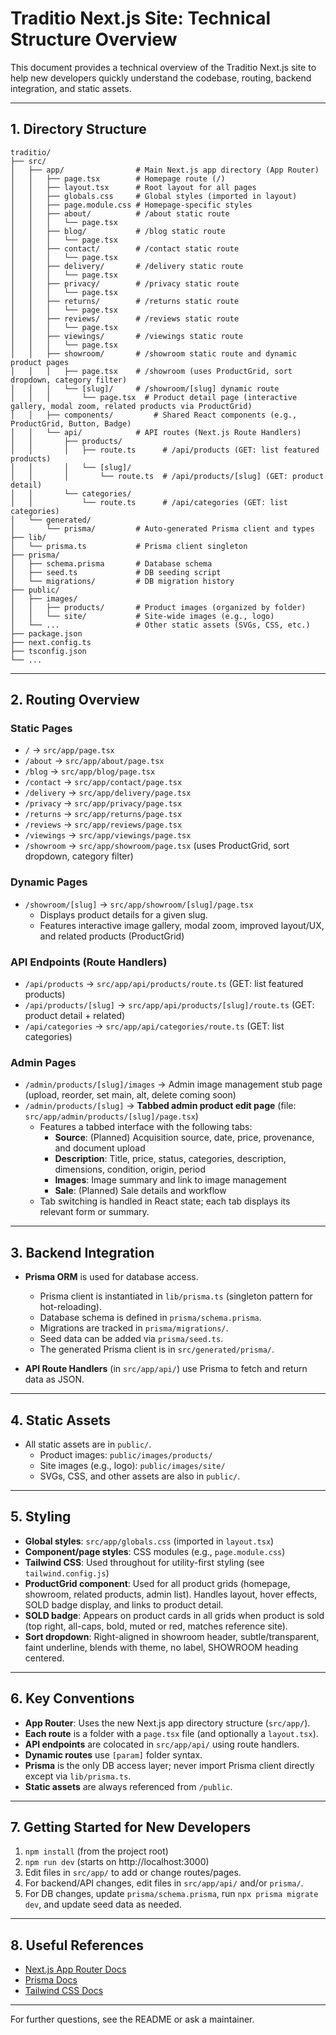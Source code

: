 # Traditio Next.js Site: Technical Structure Overview

This document provides a technical overview of the Traditio Next.js site to help new developers quickly understand the codebase, routing, backend integration, and static assets.

---

## 1. Directory Structure

```
traditio/
├── src/
│   ├── app/                # Main Next.js app directory (App Router)
│   │   ├── page.tsx        # Homepage route (/)
│   │   ├── layout.tsx      # Root layout for all pages
│   │   ├── globals.css     # Global styles (imported in layout)
│   │   ├── page.module.css # Homepage-specific styles
│   │   ├── about/          # /about static route
│   │   │   └── page.tsx
│   │   ├── blog/           # /blog static route
│   │   │   └── page.tsx
│   │   ├── contact/        # /contact static route
│   │   │   └── page.tsx
│   │   ├── delivery/       # /delivery static route
│   │   │   └── page.tsx
│   │   ├── privacy/        # /privacy static route
│   │   │   └── page.tsx
│   │   ├── returns/        # /returns static route
│   │   │   └── page.tsx
│   │   ├── reviews/        # /reviews static route
│   │   │   └── page.tsx
│   │   ├── viewings/       # /viewings static route
│   │   │   └── page.tsx
│   │   ├── showroom/       # /showroom static route and dynamic product pages
│   │   │   ├── page.tsx    # /showroom (uses ProductGrid, sort dropdown, category filter)
│   │   │   └── [slug]/     # /showroom/[slug] dynamic route
│   │   │       └── page.tsx  # Product detail page (interactive gallery, modal zoom, related products via ProductGrid)
│   │   ├── components/         # Shared React components (e.g., ProductGrid, Button, Badge)
│   │   └── api/            # API routes (Next.js Route Handlers)
│   │       ├── products/
│   │       │   ├── route.ts      # /api/products (GET: list featured products)
│   │       │   └── [slug]/
│   │       │       └── route.ts  # /api/products/[slug] (GET: product detail)
│   │       └── categories/
│   │           └── route.ts      # /api/categories (GET: list categories)
│   └── generated/
│       └── prisma/         # Auto-generated Prisma client and types
├── lib/
│   └── prisma.ts           # Prisma client singleton
├── prisma/
│   ├── schema.prisma       # Database schema
│   ├── seed.ts             # DB seeding script
│   └── migrations/         # DB migration history
├── public/
│   ├── images/
│   │   ├── products/       # Product images (organized by folder)
│   │   └── site/           # Site-wide images (e.g., logo)
│   └── ...                 # Other static assets (SVGs, CSS, etc.)
├── package.json
├── next.config.ts
├── tsconfig.json
└── ...
```

---

## 2. Routing Overview

### Static Pages
- `/`           → `src/app/page.tsx`
- `/about`      → `src/app/about/page.tsx`
- `/blog`       → `src/app/blog/page.tsx`
- `/contact`    → `src/app/contact/page.tsx`
- `/delivery`   → `src/app/delivery/page.tsx`
- `/privacy`    → `src/app/privacy/page.tsx`
- `/returns`    → `src/app/returns/page.tsx`
- `/reviews`    → `src/app/reviews/page.tsx`
- `/viewings`   → `src/app/viewings/page.tsx`
- `/showroom`   → `src/app/showroom/page.tsx` (uses ProductGrid, sort dropdown, category filter)

### Dynamic Pages
- `/showroom/[slug]` → `src/app/showroom/[slug]/page.tsx`
  - Displays product details for a given slug.
  - Features interactive image gallery, modal zoom, improved layout/UX, and related products (ProductGrid)

### API Endpoints (Route Handlers)
- `/api/products`         → `src/app/api/products/route.ts` (GET: list featured products)
- `/api/products/[slug]`  → `src/app/api/products/[slug]/route.ts` (GET: product detail + related)
- `/api/categories`       → `src/app/api/categories/route.ts` (GET: list categories)

### Admin Pages
- `/admin/products/[slug]/images` → Admin image management stub page (upload, reorder, set main, alt, delete coming soon)
- `/admin/products/[slug]` → **Tabbed admin product edit page** (file: `src/app/admin/products/[slug]/page.tsx`)
  - Features a tabbed interface with the following tabs:
    - **Source**: (Planned) Acquisition source, date, price, provenance, and document upload
    - **Description**: Title, price, status, categories, description, dimensions, condition, origin, period
    - **Images**: Image summary and link to image management
    - **Sale**: (Planned) Sale details and workflow
  - Tab switching is handled in React state; each tab displays its relevant form or summary.

---

## 3. Backend Integration

- **Prisma ORM** is used for database access.
  - Prisma client is instantiated in `lib/prisma.ts` (singleton pattern for hot-reloading).
  - Database schema is defined in `prisma/schema.prisma`.
  - Migrations are tracked in `prisma/migrations/`.
  - Seed data can be added via `prisma/seed.ts`.
  - The generated Prisma client is in `src/generated/prisma/`.

- **API Route Handlers** (in `src/app/api/`) use Prisma to fetch and return data as JSON.

---

## 4. Static Assets

- All static assets are in `public/`.
  - Product images: `public/images/products/`
  - Site images (e.g., logo): `public/images/site/`
  - SVGs, CSS, and other assets are also in `public/`.

---

## 5. Styling

- **Global styles**: `src/app/globals.css` (imported in `layout.tsx`)
- **Component/page styles**: CSS modules (e.g., `page.module.css`)
- **Tailwind CSS**: Used throughout for utility-first styling (see `tailwind.config.js`)
- **ProductGrid component**: Used for all product grids (homepage, showroom, related products, admin list). Handles layout, hover effects, SOLD badge display, and links to product detail.
- **SOLD badge**: Appears on product cards in all grids when product is sold (top right, all-caps, bold, muted or red, matches reference site).
- **Sort dropdown**: Right-aligned in showroom header, subtle/transparent, faint underline, blends with theme, no label, SHOWROOM heading centered.

---

## 6. Key Conventions

- **App Router**: Uses the new Next.js app directory structure (`src/app/`).
- **Each route** is a folder with a `page.tsx` file (and optionally a `layout.tsx`).
- **API endpoints** are colocated in `src/app/api/` using route handlers.
- **Dynamic routes** use `[param]` folder syntax.
- **Prisma** is the only DB access layer; never import Prisma client directly except via `lib/prisma.ts`.
- **Static assets** are always referenced from `/public`.

---

## 7. Getting Started for New Developers

1. `npm install` (from the project root)
2. `npm run dev` (starts on http://localhost:3000)
3. Edit files in `src/app/` to add or change routes/pages.
4. For backend/API changes, edit files in `src/app/api/` and/or `prisma/`.
5. For DB changes, update `prisma/schema.prisma`, run `npx prisma migrate dev`, and update seed data as needed.

---

## 8. Useful References
- [Next.js App Router Docs](https://nextjs.org/docs/app)
- [Prisma Docs](https://www.prisma.io/docs/)
- [Tailwind CSS Docs](https://tailwindcss.com/docs/)

---

For further questions, see the README or ask a maintainer. 